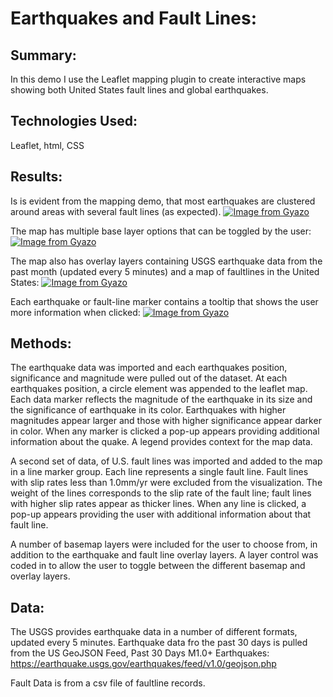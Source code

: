 # Earthquakes and Fault Lines:
## Summary:
In this demo I use the Leaflet mapping plugin to create interactive maps showing both United States fault lines and global earthquakes.

## Technologies Used:
Leaflet, html, CSS

## Results:
Is is evident from the mapping demo, that most earthquakes are clustered around areas with several fault lines (as expected).
[![Image from Gyazo](https://i.gyazo.com/156fd87e571e5019e6f0e817c33fb53f.png)](https://gyazo.com/156fd87e571e5019e6f0e817c33fb53f)

The map has multiple base layer options that can be toggled by the user:
[![Image from Gyazo](https://i.gyazo.com/e7b757ad95627a824365c5d10dcdc173.gif)](https://gyazo.com/e7b757ad95627a824365c5d10dcdc173)

The map also has overlay layers containing USGS earthquake data from the past month (updated every 5 minutes) and a map of faultlines in the United States:
[![Image from Gyazo](https://i.gyazo.com/07a904241435b98efdae78831502f5a3.gif)](https://gyazo.com/07a904241435b98efdae78831502f5a3)

Each earthquake or fault-line marker contains a tooltip that shows the user more information when clicked:
[![Image from Gyazo](https://i.gyazo.com/52f0e440ef9b1500a23a0dcba81bebc1.gif)](https://gyazo.com/52f0e440ef9b1500a23a0dcba81bebc1)

## Methods:
The earthquake data was imported and each earthquakes position, significance and magnitude were pulled out of the dataset.  At each earthquakes position, a circle element was appended to the leaflet map. Each data marker reflects the magnitude of the earthquake in its size and the significance of earthquake in its color. Earthquakes with higher magnitudes appear larger and those with higher significance appear darker in color. When any marker is clicked a pop-up appears providing additional information about the quake.
A legend provides context for the map data.

A second set of data, of U.S. fault lines was imported and added to the map in a line marker group.  Each line represents a single fault line. Fault lines with slip rates less than 1.0mm/yr were excluded from the visualization.  The weight of the lines corresponds to the slip rate of the fault line; fault lines with higher slip rates appear as thicker lines. When any line is clicked, a pop-up appears providing the user with additional information about that fault line.

A number of basemap layers were included for the user to choose from, in addition to the earthquake and fault line overlay layers.  A layer control was coded in to allow the user to toggle between the different basemap and overlay layers.

## Data:
The USGS provides earthquake data in a number of different formats, updated every 5 minutes.
Earthquake data fro the past 30 days is pulled from the US GeoJSON Feed, Past 30 Days M1.0+ Earthquakes:
https://earthquake.usgs.gov/earthquakes/feed/v1.0/geojson.php

Fault Data is from a csv file of faultline records.
